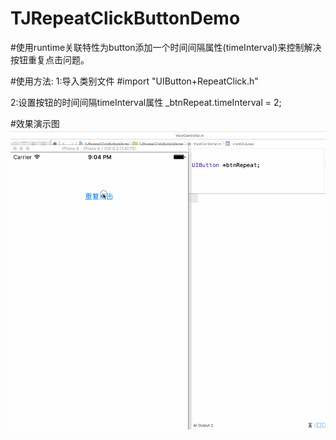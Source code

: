 # TJRepeatClickButtonDemo

#使用runtime关联特性为button添加一个时间间隔属性(timeInterval)来控制解决按钮重复点击问题。


#使用方法:
 1:导入类别文件 #import "UIButton+RepeatClick.h"
 
 2:设置按钮的时间间隔timeInterval属性  _btnRepeat.timeInterval = 2;



#效果演示图
![Image](https://github.com/KBvsMJ/TJRepeatClickButtonDemo/blob/master/demogif/1.gif)
